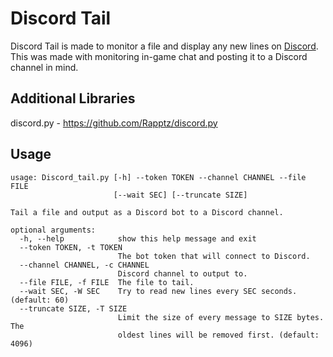 # Discord Tail

Discord Tail is made to monitor a file and display any new lines on [Discord](https://discordapp.com/).
This was made with monitoring in-game chat and posting it to a Discord channel in mind.

## Additional Libraries

discord.py - https://github.com/Rapptz/discord.py

## Usage

```
usage: Discord_tail.py [-h] --token TOKEN --channel CHANNEL --file FILE
                       [--wait SEC] [--truncate SIZE]

Tail a file and output as a Discord bot to a Discord channel.

optional arguments:
  -h, --help            show this help message and exit
  --token TOKEN, -t TOKEN
                        The bot token that will connect to Discord.
  --channel CHANNEL, -c CHANNEL
                        Discord channel to output to.
  --file FILE, -f FILE  The file to tail.
  --wait SEC, -W SEC    Try to read new lines every SEC seconds. (default: 60)
  --truncate SIZE, -T SIZE
                        Limit the size of every message to SIZE bytes. The
                        oldest lines will be removed first. (default: 4096)
```
